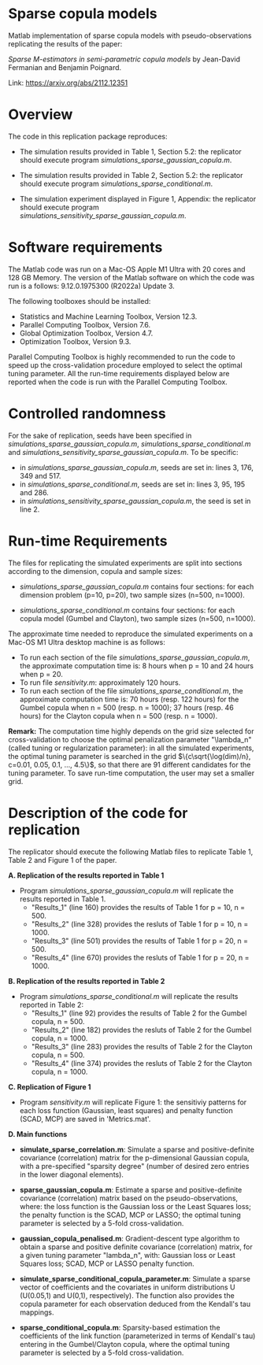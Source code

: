 
# Sparse copula models

Matlab implementation of sparse copula models with pseudo-observations replicating the results of the paper:

*Sparse M-estimators in semi-parametric copula models* by Jean-David Fermanian and Benjamin Poignard.

Link: https://arxiv.org/abs/2112.12351


# Overview

The code in this replication package reproduces:

- The simulation results provided in Table 1, Section 5.2: the replicator should execute program *simulations_sparse_gaussian_copula.m*.  

- The simulation results provided in Table 2, Section 5.2: the replicator should execute program *simulations_sparse_conditional.m*.  

- The simulation experiment displayed in Figure 1, Appendix: the replicator should execute program *simulations_sensitivity_sparse_gaussian_copula.m*.  

# Software requirements

The Matlab code was run on a Mac-OS Apple M1 Ultra with 20 cores and 128 GB Memory. The version of the Matlab software on which the code was run is a follows: 9.12.0.1975300 (R2022a) Update 3. 

The following toolboxes should be installed:

- Statistics and Machine Learning Toolbox, Version 12.3.
- Parallel Computing Toolbox, Version 7.6.
- Global Optimization Toolbox, Version 4.7.
- Optimization Toolbox, Version 9.3.

Parallel Computing Toolbox is highly recommended to run the code to speed up the cross-validation procedure employed to select the optimal tuning parameter. All the run-time requirements displayed below are reported when the code is run with the Parallel Computing Toolbox.

# Controlled randomness

For the sake of replication, seeds have been specified in *simulations_sparse_gaussian_copula.m*, *simulations_sparse_conditional.m* and *simulations_sensitivity_sparse_gaussian_copula.m*. To be specific:
- in *simulations_sparse_gaussian_copula.m*, seeds are set in: lines 3, 176, 349 and 517.
- in *simulations_sparse_conditional.m*, seeds are set in: lines 3, 95, 195 and 286.
- in *simulations_sensitivity_sparse_gaussian_copula.m*, the seed is set in line 2.

# Run-time Requirements

The files for replicating the simulated experiments are split into sections according to the dimension, copula and sample sizes:

- *simulations_sparse_gaussian_copula.m* contains four sections: for each dimension problem (p=10, p=20), two sample sizes (n=500, n=1000).

- *simulations_sparse_conditional.m* contains four sections: for each copula model (Gumbel and Clayton), two sample sizes (n=500, n=1000).

The approximate time needed to reproduce the simulated experiments on a Mac-OS M1 Ultra desktop machine is as follows:

- To run each section of the file *simulations_sparse_gaussian_copula.m*, the approximate computation time is: 8 hours when p = 10 and 24 hours when p = 20. 
- To run file *sensitivity.m*: approximately 120 hours.
- To run each section of the file *simulations_sparse_conditional.m*, the approximate computation time is: 70 hours (resp. 122 hours) for the Gumbel copula when n = 500 (resp. n = 1000); 37 hours (resp. 46 hours) for the Clayton copula when n = 500 (resp. n = 1000).

**Remark:** The computation time highly depends on the grid size selected for cross-validation to choose the optimal penalization parameter "\lambda_n" (called tuning or regularization parameter): in all the simulated experiments, the optimal tuning parameter is searched in the grid $\{c\sqrt{\log(dim)/n}, c=0.01, 0.05, 0.1, ..., 4.5\}$, so that there are $91$ different candidates for the tuning parameter.
To save run-time computation, the user may set a smaller grid.

# Description of the code for replication

The replicator should execute the following Matlab files to replicate Table 1, Table 2 and Figure 1 of the paper.

**A. Replication of the results reported in Table 1**

- Program *simulations_sparse_gaussian_copula.m* will replicate the results reported in Table 1. 
  - "Results_1" (line 160) provides the results of Table 1 for p = 10, n = 500.
  - "Results_2" (line 328) provides the resluts of Table 1 for p = 10, n = 1000.
  - "Results_3" (line 501) provides the results of Table 1 for p = 20, n = 500.
  - "Results_4" (line 670) provides the resluts of Table 1 for p = 20, n = 1000.

**B. Replication of the results reported in Table 2**

- Program *simulations_sparse_conditional.m* will replicate the results reported in Table 2:
  - "Results_1" (line 92) provides the results of Table 2 for the Gumbel copula, n = 500.
  - "Results_2" (line 182) provides the resluts of Table 2 for the Gumbel copula, n = 1000.
  - "Results_3" (line 283) provides the results of Table 2 for the Clayton copula, n = 500.
  - "Results_4" (line 374) provides the resluts of Table 2 for the Clayton copula, n = 1000.

**C. Replication of Figure 1**

- Program *sensitivity.m* will replicate Figure 1: the sensitiviy patterns for each loss function (Gaussian, least squares) and penalty function (SCAD, MCP) are saved in 'Metrics.mat'.

**D. Main functions**

- **simulate_sparse_correlation.m**:
Simulate a sparse and positive-definite covariance (correlation) matrix for the p-dimensional Gaussian copula, with a pre-specified "sparsity degree" (number of desired zero entries in the lower diagonal elements).

- **sparse_gaussian_copula.m**:
Estimate a sparse and positive-definite covariance (correlation) matrix based on the pseudo-observations, where: the loss function is the Gaussian loss or the Least Squares loss; the penalty function is the SCAD, MCP or LASSO; the optimal tuning parameter is selected by a 5-fold cross-validation.

- **gaussian_copula_penalised.m**:
Gradient-descent type algorithm to obtain a sparse and positive definite covariance (correlation) matrix, for a given tuning parameter "lambda_n", with: Gaussian loss or Least Squares loss; SCAD, MCP or LASSO penalty function.

- **simulate_sparse_conditional_copula_parameter.m**:
Simulate a sparse vector of coefficients and the covariates in uniform distributions U (U(0.05,1) and U(0,1), respectively). The function also provides the copula parameter for each observation deduced from the Kendall's tau mappings.

- **sparse_conditional_copula.m**:
Sparsity-based estimation the coefficients of the link function (parameterized in terms of Kendall's tau) entering in the Gumbel/Clayton copula, where the optimal tuning parameter is selected by a 5-fold cross-validation.
